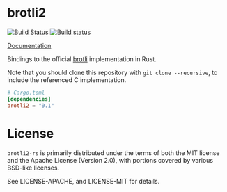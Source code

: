 # brotli2

[![Build Status](https://travis-ci.org/alexcrichton/brotli2-rs.svg?branch=master)](https://travis-ci.org/alexcrichton/brotli2-rs)
[![Build status](https://ci.appveyor.com/api/projects/status/j58d3x8p0a8mig0m?svg=true)](https://ci.appveyor.com/project/alexcrichton/brotli-rs)

[Documentation](https://docs.rs/brotli2)

Bindings to the official [brotli] implementation in Rust.

Note that you should clone this repository with `git clone --recursive`, to include the referenced C implementation.

[brotli]: https://github.com/google/brotli

```toml
# Cargo.toml
[dependencies]
brotli2 = "0.1"
```

# License

`brotli2-rs` is primarily distributed under the terms of both the MIT license and
the Apache License (Version 2.0), with portions covered by various BSD-like
licenses.

See LICENSE-APACHE, and LICENSE-MIT for details.
